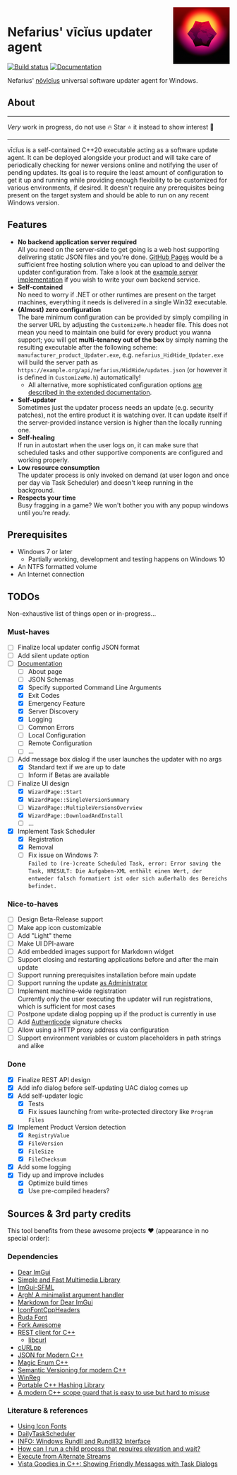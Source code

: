 <img src="assets/logo_128x128.png" align="right" />

# Nefarius' vīcĭus updater agent

[![Build status](https://ci.appveyor.com/api/projects/status/6n8p9r0koqqt1q6m?svg=true)](https://ci.appveyor.com/project/nefarius/vicius) [![Documentation](https://img.shields.io/badge/Documentation-brightgreen)](https://docs.nefarius.at/projects/Vicius/) <!-- ![GitHub all releases](https://img.shields.io/github/downloads/nefarius/vicius/total) -->

Nefarius' [nŏvīcĭus](https://latinitium.com/latin-dictionaries/?t=lsn31290) universal software updater agent for Windows.

## About

---

*Very* work in progress, do not use 🔥 Star ⭐ it instead to show interest 🤟

---

vīcĭus is a self-contained C++20 executable acting as a software update agent. It can be deployed alongside your product and will take care of periodically checking for newer versions online and notifying the user of pending updates. Its goal is to require the least amount of configuration to get it up and running while providing enough flexibility to be customized for various environments, if desired. It doesn't require any prerequisites being present on the target system and should be able to run on any recent Windows version.

## Features

- **No backend application server required**  
  All you need on the server-side to get going is a web host supporting delivering static JSON files and you're done. [GitHub Pages](https://pages.github.com/) would be a sufficient free hosting solution where you can upload to and deliver the updater configuration from. Take a look at the [example server implementation](examples/server) if you wish to write your own backend service.
- **Self-contained**  
  No need to worry if .NET or other runtimes are present on the target machines, everything it needs is delivered in a single Win32 executable.
- **(Almost) zero configuration**  
  The bare minimum configuration can be provided by simply compiling in the server URL by adjusting the `CustomizeMe.h` header file. This does not mean you need to maintain one build for every product you wanna support; you will get **multi-tenancy out of the box** by simply naming the resulting executable after the following scheme: `manufacturer_product_Updater.exe`, e.g. `nefarius_HidHide_Updater.exe` will build the server path as `https://example.org/api/nefarius/HidHide/updates.json` (or however it is defined in `CustomizeMe.h`) automatically!
  - All alternative, more sophisticated configuration options [are described in the extended documentation](https://docs.nefarius.at/projects/Vicius/Server-Discovery/).
- **Self-updater**  
  Sometimes just the updater process needs an update (e.g. security patches), not the entire product it is watching over. It can update itself if the server-provided instance version is higher than the locally running one.
- **Self-healing**  
  If run in autostart when the user logs on, it can make sure that scheduled tasks and other supportive components are configured and working properly.
- **Low resource consumption**  
  The updater process is only invoked on demand (at user logon and once per day via Task Scheduler) and doesn't keep running in the background.
- **Respects your time**  
  Busy fragging in a game? We won't bother you with any popup windows until you're ready.

## Prerequisites

- Windows 7 or later
  - Partially working, development and testing happens on Windows 10
- An NTFS formatted volume
- An Internet connection

## TODOs

Non-exhaustive list of things open or in-progress...

### Must-haves

- [ ] Finalize local updater config JSON format
- [ ] Add silent update option
- [ ] [Documentation](https://docs.nefarius.at/projects/Vicius/)
  - [ ] About page
  - [ ] JSON Schemas
  - [x] Specify supported Command Line Arguments
  - [x] Exit Codes
  - [x] Emergency Feature
  - [x] Server Discovery
  - [x] Logging
  - [ ] Common Errors
  - [ ] Local Configuration
  - [ ] Remote Configuration
  - [ ] ...
- [ ] Add message box dialog if the user launches the updater with no args
  - [x] Standard text if we are up to date
  - [ ] Inform if Betas are available
- [ ] Finalize UI design
  - [x] `WizardPage::Start`
  - [x] `WizardPage::SingleVersionSummary`
  - [ ] `WizardPage::MultipleVersionsOverview`
  - [x] `WizardPage::DownloadAndInstall`
  - [ ] ...
- [x] Implement Task Scheduler
  - [x] Registration
  - [x] Removal
  - [ ] Fix issue on Windows 7:  
        ```Failed to (re-)create Scheduled Task, error: Error saving the Task, HRESULT: Die Aufgaben-XML enthält einen Wert, der entweder falsch formatiert ist oder sich außerhalb des Bereichs befindet.
        ```

### Nice-to-haves

- [ ] Design Beta-Release support
- [ ] Make app icon customizable
- [ ] Add "Light" theme
- [ ] Make UI DPI-aware
- [ ] Add embedded images support for Markdown widget
- [ ] Support closing and restarting applications before and after the main update
- [ ] Support running prerequisites installation before main update
- [ ] Support running the update [as Administrator](https://stackoverflow.com/a/4893508)
- [ ] Implement machine-wide registration  
      Currently only the user executing the updater will run registrations, which is sufficient for most cases
- [ ] Postpone update dialog popping up if the product is currently in use
- [ ] Add [Authenticode](https://learn.microsoft.com/en-us/windows-hardware/drivers/install/authenticode) signature checks
- [ ] Allow using a HTTP proxy address via configuration
- [ ] Support environment variables or custom placeholders in path strings and alike

### Done

- [x] Finalize REST API design
- [x] Add info dialog before self-updating UAC dialog comes up
- [x] Add self-updater logic
  - [x] Tests
  - [x] Fix issues launching from write-protected directory like `Program Files`
- [x] Implement Product Version detection
  - [x] `RegistryValue`
  - [x] `FileVersion`
  - [x] `FileSize`
  - [x] `FileChecksum`
- [x] Add some logging
- [x] Tidy up and improve includes
  - [x] Optimize build times
  - [x] Use pre-compiled headers?

## Sources & 3rd party credits

This tool benefits from these awesome projects ❤ (appearance in no special order):

### Dependencies

- [Dear ImGui](https://github.com/ocornut/imgui)
- [Simple and Fast Multimedia Library](https://www.sfml-dev.org/)
- [ImGui-SFML](https://github.com/SFML/imgui-sfml)
- [Argh! A minimalist argument handler](https://github.com/adishavit/argh)
- [Markdown for Dear ImGui](https://github.com/juliettef/imgui_markdown)
- [IconFontCppHeaders](https://github.com/juliettef/IconFontCppHeaders)
- [Ruda Font](https://fonts.google.com/specimen/Ruda)
- [Fork Awesome](https://forkaweso.me/Fork-Awesome/)
- [REST client for C++](https://github.com/mrtazz/restclient-cpp)
  - [libcurl](https://curl.se/libcurl/)
- [cURLpp](https://github.com/jpbarrette/curlpp)
- [JSON for Modern C++](https://github.com/nlohmann/json)
- [Magic Enum C++](https://github.com/Neargye/magic_enum)
- [Semantic Versioning for modern C++](https://github.com/Neargye/semver)
- [WinReg](https://github.com/GiovanniDicanio/WinReg)
- [Portable C++ Hashing Library](https://github.com/stbrumme/hash-library)
- [A modern C++ scope guard that is easy to use but hard to misuse](https://github.com/ricab/scope_guard)

### Literature & references

- [Using Icon Fonts](https://github.com/ocornut/imgui/blob/master/docs/FONTS.md#using-icon-fonts)
- [DailyTaskScheduler](https://github.com/JohnAliyetti/DailyTaskScheduler)
- [INFO: Windows Rundll and Rundll32 Interface](https://web.archive.org/web/20150109234931/http://support.microsoft.com/kb/164787)
- [How can I run a child process that requires elevation and wait?](https://stackoverflow.com/a/4893508)
- [Execute from Alternate Streams](https://gist.github.com/api0cradle/cdd2d0d0ec9abb686f0e89306e277b8f)
- [Vista Goodies in C++: Showing Friendly Messages with Task Dialogs](https://www.codeproject.com/articles/16753/vista-goodies-in-c-showing-friendly-messages-with)
